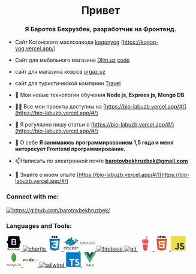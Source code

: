 <h1 align="center">Привет </h1>
<h3 align="center">Я Баротов Бехрузбек, разработчик на Фронтенд.</h3>

- Сайт Когонского маслозавода [kogonyog](https://kogonyog.uz/) (https://kogon-yog.vercel.app/)
 - Сайт для мебельного магазина [Dlim.uz](https://dlim.uz/) [code](https://github.com/barotovbekhruzbek/Dlim.uz)
 - сайт для магазина ковров [urgaz.uz](https://uzrgaz.netlify.app/)

- сайт для туристической компании [Travel](https://travel-bexa.netlify.app/)

- 🌱 Мои новые технологии обучения **Node js, Exprees js, Mongo DB**



- 👨‍💻 Все мои проекты доступны на [https://bio-labuzb.vercel.app/#/](https://bio-labuzb.vercel.app/#/)

- 📝 Я регулярно пишу статьи о [https://bio-labuzb.vercel.app/#/](https://bio-labuzb.vercel.app/#/)

- 💬 О себе **Я занимаюсь программированием 1,5 года и меня интересует Frontend программирование.**

- 📫Написать по электронной почте **barotovbekhruzbek@gmail.com**

- 📄 Знайте о моем опыте [https://bio-labuzb.vercel.app/#/](https://bio-labuzb.vercel.app/#/)

<h3 align="left">Connect with me:</h3>
<p align="left">
<a href="https://instagram.com/https://github.com/barotovbekhruzbek/" target="blank"><img align="center" src="https://raw.githubusercontent.com/rahuldkjain/github-profile-readme-generator/master/src/images/icons/Social/instagram.svg" alt="https://github.com/barotovbekhruzbek/" height="30" width="40" /></a>
</p>

<h3 align="left">Languages and Tools:</h3>
<p align="left"> <a href="https://getbootstrap.com" target="_blank" rel="noreferrer"> <img src="https://raw.githubusercontent.com/devicons/devicon/master/icons/bootstrap/bootstrap-plain-wordmark.svg" alt="bootstrap" width="40" height="40"/> </a> <a href="https://www.chartjs.org" target="_blank" rel="noreferrer"> <img src="https://www.chartjs.org/media/logo-title.svg" alt="chartjs" width="40" height="40"/> </a> <a href="https://www.w3schools.com/css/" target="_blank" rel="noreferrer"> <img src="https://raw.githubusercontent.com/devicons/devicon/master/icons/css3/css3-original-wordmark.svg" alt="css3" width="40" height="40"/> </a> <a href="https://www.docker.com/" target="_blank" rel="noreferrer"> <img src="https://raw.githubusercontent.com/devicons/devicon/master/icons/docker/docker-original-wordmark.svg" alt="docker" width="40" height="40"/> </a> <a href="https://expressjs.com" target="_blank" rel="noreferrer"> <img src="https://raw.githubusercontent.com/devicons/devicon/master/icons/express/express-original-wordmark.svg" alt="express" width="40" height="40"/> </a> <a href="https://firebase.google.com/" target="_blank" rel="noreferrer"> <img src="https://www.vectorlogo.zone/logos/firebase/firebase-icon.svg" alt="firebase" width="40" height="40"/> </a> <a href="https://git-scm.com/" target="_blank" rel="noreferrer"> <img src="https://www.vectorlogo.zone/logos/git-scm/git-scm-icon.svg" alt="git" width="40" height="40"/> </a> <a href="https://gulpjs.com" target="_blank" rel="noreferrer"> <img src="https://raw.githubusercontent.com/devicons/devicon/master/icons/gulp/gulp-plain.svg" alt="gulp" width="40" height="40"/> </a> <a href="https://www.w3.org/html/" target="_blank" rel="noreferrer"> <img src="https://raw.githubusercontent.com/devicons/devicon/master/icons/html5/html5-original-wordmark.svg" alt="html5" width="40" height="40"/> </a> <a href="https://developer.mozilla.org/en-US/docs/Web/JavaScript" target="_blank" rel="noreferrer"> <img src="https://raw.githubusercontent.com/devicons/devicon/master/icons/javascript/javascript-original.svg" alt="javascript" width="40" height="40"/> </a> <a href="https://www.mongodb.com/" target="_blank" rel="noreferrer"> <img src="https://raw.githubusercontent.com/devicons/devicon/master/icons/mongodb/mongodb-original-wordmark.svg" alt="mongodb" width="40" height="40"/> </a> <a href="https://nodejs.org" target="_blank" rel="noreferrer"> <img src="https://raw.githubusercontent.com/devicons/devicon/master/icons/nodejs/nodejs-original-wordmark.svg" alt="nodejs" width="40" height="40"/> </a> <a href="https://tailwindcss.com/" target="_blank" rel="noreferrer"> <img src="https://www.vectorlogo.zone/logos/tailwindcss/tailwindcss-icon.svg" alt="tailwind" width="40" height="40"/> </a> <a href="https://www.typescriptlang.org/" target="_blank" rel="noreferrer"> <img src="https://raw.githubusercontent.com/devicons/devicon/master/icons/typescript/typescript-original.svg" alt="typescript" width="40" height="40"/> </a> <a href="https://vuejs.org/" target="_blank" rel="noreferrer"> <img src="https://raw.githubusercontent.com/devicons/devicon/master/icons/vuejs/vuejs-original-wordmark.svg" alt="vuejs" width="40" height="40"/> </a> </p>
